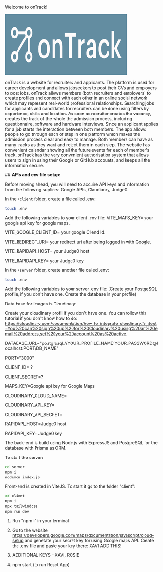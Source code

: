 Welcome to onTrack!
<p>
<img src="./client/src/assets/logo-on-green.png"  height="200" width="400" alt='prepd login screen'>
</p>

onTrack is a website for recruiters and applicants. The platform is used for career development and allows jobseekers to post their CVs and employers to post jobs. 
onTrack allows members (both recruiters and employers) to create profiles and connect with each other in an online social network which may represent real-world professional relationships.
Searching jobs for applicants  and candidates for recruiters can be done using filters by experience, skills and location.
As soon as recruiter creates the vacancy, creates the track of the whole the admission process, including questionnaire, software and hardware interviews. 
Since an applicant applies for a job starts the interaction between both members. The app allows people to go through each of step in one platform which makes the admission process clear and easy to manage. Both members can have as many tracks as they want and reject them in each step. 
The website has convenient calendar showing all the future events for each of member's track. 
onTrack has the very convenient authorisation system that allows users to sign in using their Google or GitHub accounts, and keeps all the information secure.

## **APIs and env file setup:**

Before moving ahead, you will need to accuire API keys and information from the following supliers: Google APIs, Claudianry, Judge0

In the `/client` folder, create a file called .env:

```bash
touch .env
```

Add the following variables to your client .env file:
VITE_MAPS_KEY= your google api key for google maps.

VITE_GOOGLE_CLIENT_ID= your google Cliend Id.

VITE_REDIRECT_URI= your redirect uri after being logged in with Google.

VITE_RAPIDAPI_HOST= your Judge0 host

VITE_RAPIDAPI_KEY= your Judge0 key

In the `/server` folder, create another file called .env:

```bash
touch .env
```

Add the following variables to your server .env file:
(Create your PostgeSQL profile, if you don't have one. Create the database in your profile)

Data base for images is Cloudinary:

Create your cloudinary profil if you don't have one. You can follow this tutorial if you don't know how to do:
https://cloudinary.com/documentation/how_to_integrate_cloudinary#:~:text=You%20can%20sign%20up%20for%20Cloudinary%20using%20an%20email%20address,set%20your%20account%20as%20active.

DATABASE_URL="postgresql://YOUR_PROFILE_NAME:YOUR_PASSWORD@localhost:PORT/DB_NAME"

PORT="3000"

CLIENT_ID= ?

CLIENT_SECRET=?

MAPS_KEY=Google api key for Google Maps

CLOUDINARY_CLOUD_NAME=

CLOUDINARY_API_KEY=

CLOUDINARY_API_SECRET=

RAPIDAPI_HOST=Judge0 host

RAPIDAPI_KEY= Judge0 key

The back-end is build using Node.js with ExpressJS and PostgreSQL for the database with Prisma as ORM.

To start the server:

```bash
cd server
npm i
nodemon index.js
```


Front-end is created in ViteJS. To start it go to the folder "client":

```bash
cd client
npm i
npx tailwindcss
npm run dev
```

1. Run "npm i" in your terminal
  
2. Go to the website https://developers.google.com/maps/documentation/javascript/cloud-setup and genetate your secret key for using Google maps API. Create the .env file and paste your key there: XAVI ADD THIS!
  
3. ADDITIONAL KEYS - XAVI, ROSIE
  
4. npm start (to run React App)
